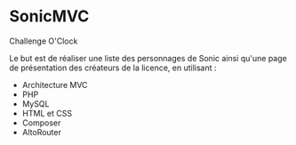 # SonicMVC

Challenge O'Clock

Le but est de réaliser une liste des personnages de Sonic ainsi qu'une page de présentation des créateurs de la licence, en utilisant :

- Architecture MVC
- PHP
- MySQL
- HTML et CSS
- Composer
- AltoRouter
